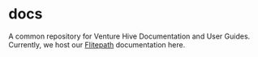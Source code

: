 # docs
A common repository for Venture Hive Documentation and User Guides. Currently, we host our [Flitepath](https://getflitepath.com) documentation here.
